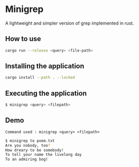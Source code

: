 # Minigrep

A lightweight and simpler version of grep implemented in rust.

## How to use

```sh
cargo run --release <query> <file-path>
```

## Installing the application

```sh
cargo install --path . --locked
```

## Executing the application

```sh
$ minigrep <query> <filepath>
```

## Demo

`Command used : minigrep <query> <filepath>`

```sh
$ minigrep to poem.txt
Are you nobody, too?
How dreary to be somebody!
To tell your name the livelong day
To an admiring bog!
```
